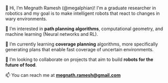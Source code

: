 👋 Hi, I’m Megnath Ramesh (@megalphian)! I'm a graduate researcher in robotics and my goal is to make intelligent robots that react to changes in wary environments.

👀 I’m interested in **path planning algorithms**, computational geometry, and machine learning (Neural networks and RL).

🌱 I’m currently learning **coverage planning** algorithms, more specifically generating plans that enable fast coverage of uncertain environments.

💞️ I’m looking to collaborate on projects that aim to build **robots for the future of food**.

📫 You can reach me at **megnath.ramesh@gmail.com**

<!---
megalphian/megalphian is a ✨ special ✨ repository because its `README.md` (this file) appears on your GitHub profile.
You can click the Preview link to take a look at your changes.
--->
